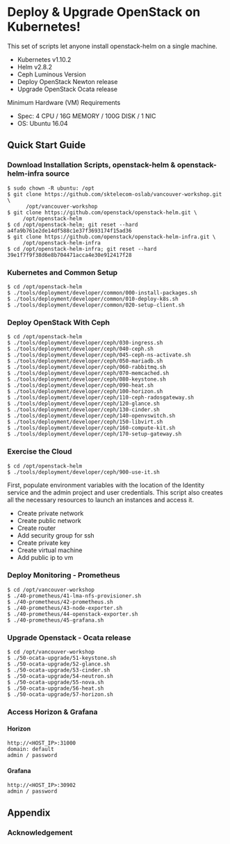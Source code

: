 # Deploy & Upgrade OpenStack on Kubernetes!

This set of scripts let anyone install openstack-helm on a single machine.

* Kubernetes v1.10.2
* Helm v2.8.2
* Ceph Luminous Version
* Deploy OpenStack Newton release
* Upgrade OpenStack Ocata release

Minimum Hardware (VM) Requirements
* Spec: 4 CPU / 16G MEMORY / 100G DISK / 1 NIC
* OS: Ubuntu 16.04

## Quick Start Guide

### Download Installation Scripts, openstack-helm & openstack-helm-infra source
    $ sudo chown -R ubuntu: /opt
    $ git clone https://github.com/sktelecom-oslab/vancouver-workshop.git \
          /opt/vancouver-workshop
    $ git clone https://github.com/openstack/openstack-helm.git \
         /opt/openstack-helm
    $ cd /opt/openstack-helm; git reset --hard a4fa9b761e2de14df588c1e37f3693174f15ad36
    $ git clone https://github.com/openstack/openstack-helm-infra.git \
         /opt/openstack-helm-infra
    $ cd /opt/openstack-helm-infra; git reset --hard 39e1f7f9f38d6e8b704471acca4e30e912417f28

### Kubernetes and Common Setup
    $ cd /opt/openstack-helm
    $ ./tools/deployment/developer/common/000-install-packages.sh
    $ ./tools/deployment/developer/common/010-deploy-k8s.sh
    $ ./tools/deployment/developer/common/020-setup-client.sh

### Deploy OpenStack With Ceph
    $ cd /opt/openstack-helm
    $ ./tools/deployment/developer/ceph/030-ingress.sh
    $ ./tools/deployment/developer/ceph/040-ceph.sh
    $ ./tools/deployment/developer/ceph/045-ceph-ns-activate.sh
    $ ./tools/deployment/developer/ceph/050-mariadb.sh
    $ ./tools/deployment/developer/ceph/060-rabbitmq.sh
    $ ./tools/deployment/developer/ceph/070-memcached.sh
    $ ./tools/deployment/developer/ceph/080-keystone.sh
    $ ./tools/deployment/developer/ceph/090-heat.sh
    $ ./tools/deployment/developer/ceph/100-horizon.sh
    $ ./tools/deployment/developer/ceph/110-ceph-radosgateway.sh
    $ ./tools/deployment/developer/ceph/120-glance.sh
    $ ./tools/deployment/developer/ceph/130-cinder.sh
    $ ./tools/deployment/developer/ceph/140-openvswitch.sh
    $ ./tools/deployment/developer/ceph/150-libvirt.sh
    $ ./tools/deployment/developer/ceph/160-compute-kit.sh
    $ ./tools/deployment/developer/ceph/170-setup-gateway.sh

### Exercise the Cloud
    $ cd /opt/openstack-helm
    $ ./tools/deployment/developer/ceph/900-use-it.sh

First, populate environment variables with the location of the Identity service and the admin project and user credentials. This script also creates all the necessary resources to launch an instances and access it.

* Create private network
* Create public network
* Create router
* Add security group for ssh
* Create private key
* Create virtual machine
* Add public ip to vm

### Deploy Monitoring - Prometheus
    $ cd /opt/vancouver-workshop
    $ ./40-prometheus/41-lma-nfs-provisioner.sh
    $ ./40-prometheus/42-prometheus.sh
    $ ./40-prometheus/43-node-exporter.sh
    $ ./40-prometheus/44-openstack-exporter.sh
    $ ./40-prometheus/45-grafana.sh

### Upgrade Openstack - Ocata release
    $ cd /opt/vancouver-workshop
    $ ./50-ocata-upgrade/51-keystone.sh
    $ ./50-ocata-upgrade/52-glance.sh
    $ ./50-ocata-upgrade/53-cinder.sh
    $ ./50-ocata-upgrade/54-neutron.sh
    $ ./50-ocata-upgrade/55-nova.sh
    $ ./50-ocata-upgrade/56-heat.sh
    $ ./50-ocata-upgrade/57-horizon.sh

###  Access Horizon & Grafana
#### Horizon
    http://<HOST_IP>:31000
    domain: default
    admin / password

#### Grafana
    http://<HOST_IP>:30902
    admin / password

## Appendix

### Acknowledgement

[OpenStack-Helm]: https://github.com/openstack/openstack-helm
[OpenStack-Helm Document]: https://docs.openstack.org/openstack-helm/latest/readme.html


